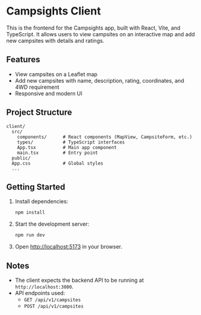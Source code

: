 # Campsights Client

This is the frontend for the Campsights app, built with React, Vite, and TypeScript.  It allows users to view campsites on an interactive map and add new campsites with details and ratings.

## Features

- View campsites on a Leaflet map
- Add new campsites with name, description, rating, coordinates, and 4WD requirement
- Responsive and modern UI

## Project Structure

```
client/
  src/
    components/      # React components (MapView, CampsiteForm, etc.)
    types/           # TypeScript interfaces
    App.tsx          # Main app component
    main.tsx         # Entry point
  public/
  App.css            # Global styles
  ...
```

## Getting Started

1. Install dependencies:
   ```sh
   npm install
   ```

2. Start the development server:
   ```sh
   npm run dev
   ```

3. Open [http://localhost:5173](http://localhost:5173) in your browser.

## Notes

- The client expects the backend API to be running at `http://localhost:3000`.
- API endpoints used:
  - `GET /api/v1/campsites`
  - `POST /api/v1/campsites`